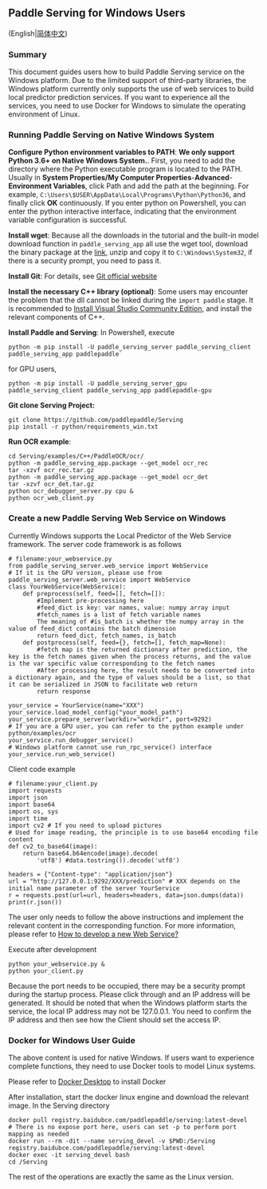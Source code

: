 ## Paddle Serving for Windows Users

(English|[简体中文](./Windows_Tutorial_CN.md))

### Summary

This document guides users how to build Paddle Serving service on the Windows platform. Due to the limited support of third-party libraries, the Windows platform currently only supports the use of web services to build local predictor prediction services. If you want to experience all the services, you need to use Docker for Windows to simulate the operating environment of Linux.

### Running Paddle Serving on Native Windows System

**Configure Python environment variables to PATH**: **We only support Python 3.6+ on Native Windows System.**. First, you need to add the directory where the Python executable program is located to the PATH. Usually in **System Properties/My Computer Properties**-**Advanced**-**Environment Variables**, click Path and add the path at the beginning. For example, `C:\Users\$USER\AppData\Local\Programs\Python\Python36`, and finally click **OK** continuously. If you enter python on Powershell, you can enter the python interactive interface, indicating that the environment variable configuration is successful.

**Install wget**: Because all the downloads in the tutorial and the built-in model download function in `paddle_serving_app` all use the wget tool, download the binary package at the [link](http://gnuwin32.sourceforge.net/packages/wget.htm), unzip and copy it to `C:\Windows\System32`, if there is a security prompt, you need to pass it.

**Install Git**: For details, see [Git official website](https://git-scm.com/downloads)

**Install the necessary C++ library (optional)**: Some users may encounter the problem that the dll cannot be linked during the `import paddle` stage. It is recommended to [Install Visual Studio Community Edition](https://visualstudio.microsoft.com/), and install the relevant components of C++.

**Install Paddle and Serving**: In Powershell, execute

```
python -m pip install -U paddle_serving_server paddle_serving_client paddle_serving_app paddlepaddle`
```

for GPU users,

```
python -m pip install -U paddle_serving_server_gpu paddle_serving_client paddle_serving_app paddlepaddle-gpu
```

**Git clone Serving Project:**

```
git clone https://github.com/paddlepaddle/Serving
pip install -r python/requirements_win.txt
```

**Run OCR example**:

```
cd Serving/examples/C++/PaddleOCR/ocr/
python -m paddle_serving_app.package --get_model ocr_rec
tar -xzvf ocr_rec.tar.gz
python -m paddle_serving_app.package --get_model ocr_det
tar -xzvf ocr_det.tar.gz
python ocr_debugger_server.py cpu &
python ocr_web_client.py
```

### Create a new Paddle Serving Web Service on Windows

Currently Windows supports the Local Predictor of the Web Service framework. The server code framework is as follows

```
# filename:your_webservice.py
from paddle_serving_server.web_service import WebService
# If it is the GPU version, please use from paddle_serving_server.web_service import WebService
class YourWebService(WebService):
    def preprocess(self, feed=[], fetch=[]):
        #Implement pre-processing here
        #feed_dict is key: var names, value: numpy array input
        #fetch_names is a list of fetch variable names
        The meaning of #is_batch is whether the numpy array in the value of feed_dict contains the batch dimension
        return feed_dict, fetch_names, is_batch
    def postprocess(self, feed={}, fetch=[], fetch_map=None):
        #fetch map is the returned dictionary after prediction, the key is the fetch names given when the process returns, and the value is the var specific value corresponding to the fetch names
        #After processing here, the result needs to be converted into a dictionary again, and the type of values should be a list, so that it can be serialized in JSON to facilitate web return
        return response

your_service = YourService(name="XXX")
your_service.load_model_config("your_model_path")
your_service.prepare_server(workdir="workdir", port=9292)
# If you are a GPU user, you can refer to the python example under python/examples/ocr
your_service.run_debugger_service()
# Windows platform cannot use run_rpc_service() interface
your_service.run_web_service()
```

Client code example

```
# filename:your_client.py
import requests
import json
import base64
import os, sys
import time
import cv2 # If you need to upload pictures
# Used for image reading, the principle is to use base64 encoding file content
def cv2_to_base64(image):
    return base64.b64encode(image).decode(
        'utf8') #data.tostring()).decode('utf8')

headers = {"Content-type": "application/json"}
url = "http://127.0.0.1:9292/XXX/prediction" # XXX depends on the initial name parameter of the server YourService
r = requests.post(url=url, headers=headers, data=json.dumps(data))
print(r.json())
```

The user only needs to follow the above instructions and implement the relevant content in the corresponding function. For more information, please refer to [How to develop a new Web Service? ](./C++_Serving/Http_Service_CN.md)

Execute after development

```
python your_webservice.py &
python your_client.py
```

Because the port needs to be occupied, there may be a security prompt during the startup process. Please click through and an IP address will be generated. It should be noted that when the Windows platform starts the service, the local IP address may not be 127.0.0.1. You need to confirm the IP address and then see how the Client should set the access IP.

### Docker for Windows User Guide

The above content is used for native Windows. If users want to experience complete functions, they need to use Docker tools to model Linux systems.

Please refer to [Docker Desktop](https://www.docker.com/products/docker-desktop) to install Docker

After installation, start the docker linux engine and download the relevant image. In the Serving directory

```
docker pull registry.baidubce.com/paddlepaddle/serving:latest-devel
# There is no expose port here, users can set -p to perform port mapping as needed
docker run --rm -dit --name serving_devel -v $PWD:/Serving registry.baidubce.com/paddlepaddle/serving:latest-devel
docker exec -it serving_devel bash
cd /Serving
```

The rest of the operations are exactly the same as the Linux version.
